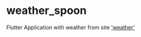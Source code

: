 # weather_spoon

Flutter Application with weather from site ['weather'](https://home.openweathermap.org/)